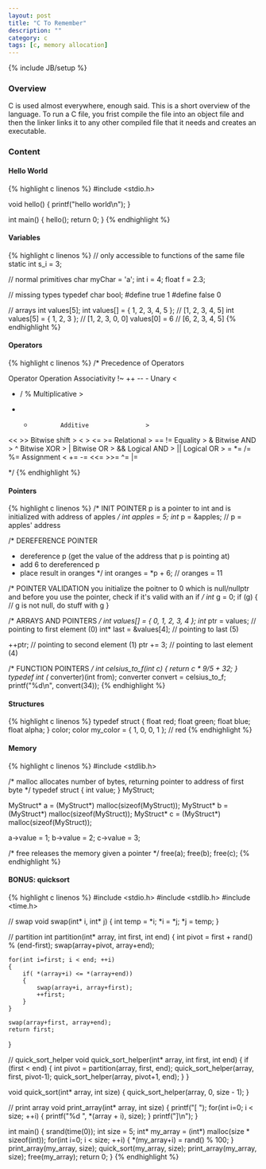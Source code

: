 ```yaml
---
layout: post
title: "C To Remember"
description: ""
category: c
tags: [c, memory allocation]
---
```

{% include JB/setup %}

<!-- Overview -->
<h3>Overview</h3>

C is used almost everywhere, enough said. This is a short overview of the language. To run a C file, you frist compile the file into an object file and then the linker links it to any other compiled file that it needs and creates an executable.

<!-- Content -->
<h3>Content</h3>

<!-- -->
<h4></h4>


<!-- Hello World -->
<h4>Hello World</h4>

<!-- Code _______________________________________-->
{% highlight c linenos %}
#include <stdio.h>

void hello()
{
    printf("hello world\n");
}

int main()
{
    hello();
    return 0;
}
{% endhighlight %}
<!-- /Code ^^^^^^^^^^^^^^^^^^^^^^^^^^^^^^^^^^^^^^-->


<!-- Variables -->
<h4>Variables</h4>

<!-- Code _______________________________________-->
{% highlight c linenos %}
// only accessible to functions of the same file
static int s_i = 3;

// normal primitives
char myChar = 'a';
int i = 4;
float f = 2.3;

// missing types
typedef char bool;
#define true 1
#define false 0

// arrays
int values[5];
int values[] = { 1, 2, 3, 4, 5 };   // [1, 2, 3, 4, 5]
int values[5] = { 1, 2, 3 };        // [1, 2, 3, 0, 0]
values[0] = 6                       // [6, 2, 3, 4, 5]
{% endhighlight %}
<!-- /Code ^^^^^^^^^^^^^^^^^^^^^^^^^^^^^^^^^^^^^^-->


<!-- Operators -->
<h4>Operators</h4>

<!-- Code _______________________________________-->
{% highlight c linenos %}
/* Precedence of Operators

Operator        Operation           Associativity
!~ ++ -- -      Unary                       <
* / %           Multiplicative          >
+ -             Additive                >
<< >>           Bitwise shift           >
< > <= >=       Relational              >
== !=           Equality                >
&               Bitwise AND             >
^               Bitwise XOR             >
|               Bitwise OR              >
&&              Logical AND             >
||              Logical OR              >
= *= /= %=      Assignment                  <
+= -= <<= >>=
^= |=       

*/
{% endhighlight %}
<!-- /Code ^^^^^^^^^^^^^^^^^^^^^^^^^^^^^^^^^^^^^^-->


<!-- Pointers -->
<h4>Pointers</h4>

<!-- Code _______________________________________-->
{% highlight c linenos %}
/* INIT POINTER
p is a pointer to int and is initialized with address of apples
*/
int apples = 5;
int* p = &apples;       // p = apples' address

/* DEREFERENCE POINTER
- dereference p (get the value of the address that p is pointing at)
- add 6 to dereferenced p
- place result in oranges
*/
int oranges = *p + 6;   // oranges = 11

/* POINTER VALIDATION
you initialize the poitner to 0
which is null/nullptr and before you use
the pointer, check if it's valid with an if
*/
int* g = 0;
if (g)
{
    // g is not null, do stuff with g
}

/* ARRAYS AND POINTERS
*/
int values[] = { 0, 1, 2, 3, 4 };
int* ptr = values;          // pointing to first element (0)
int* last = &values[4];     // pointing to last (5)

++ptr;                      // pointing to second element (1)
ptr += 3;                   // pointing to last element (4)


/* FUNCTION POINTERS
*/
int celsius_to_f(int c)
{
    return c * 9/5 + 32;
}
typedef int (* converter)(int from);
converter convert = celsius_to_f;
printf("%d\n", convert(34));
{% endhighlight %}
<!-- /Code ^^^^^^^^^^^^^^^^^^^^^^^^^^^^^^^^^^^^^^-->


<!-- Structures -->
<h4>Structures</h4>

<!-- Code _______________________________________-->
{% highlight c linenos %}
typedef struct
{
    float red;
    float green;
    float blue;
    float alpha;
} color;
color my_color = { 1, 0, 0, 1 }; // red
{% endhighlight %}
<!-- /Code ^^^^^^^^^^^^^^^^^^^^^^^^^^^^^^^^^^^^^^-->


<!-- Memory -->
<h4>Memory</h4>

<!-- Code _______________________________________-->
{% highlight c linenos %}
#include <stdlib.h>

/* malloc
allocates number of bytes,
returning pointer to address of first byte
*/
typedef struct {
    int value;
} MyStruct;

MyStruct* a = (MyStruct*) malloc(sizeof(MyStruct));
MyStruct* b = (MyStruct*) malloc(sizeof(MyStruct));
MyStruct* c = (MyStruct*) malloc(sizeof(MyStruct));

a->value = 1;
b->value = 2;
c->value = 3;

/* free
releases the memory given a pointer
*/
free(a);
free(b);
free(c);
{% endhighlight %}
<!-- /Code ^^^^^^^^^^^^^^^^^^^^^^^^^^^^^^^^^^^^^^-->


<!-- BONUS -->
<h4>BONUS: quicksort</h4>

<!-- Code _______________________________________-->
{% highlight c linenos %}
#include <stdio.h>
#include <stdlib.h>
#include <time.h>

// swap
void swap(int* i, int* j)
{
	int temp = *i;
	*i = *j;
	*j = temp;
}

// partition
int partition(int* array, int first, int end)
{
	int pivot = first + rand() % (end-first);
	swap(array+pivot, array+end);

	for(int i=first; i < end; ++i)
	{
		if( *(array+i) <= *(array+end))
		{
			swap(array+i, array+first);
			++first;
		}
	}

	swap(array+first, array+end);
	return first;
}

// quick_sort_helper
void quick_sort_helper(int* array, int first, int end)
{
	if (first < end)
	{
		int pivot = partition(array, first, end);
		quick_sort_helper(array, first, pivot-1);
		quick_sort_helper(array, pivot+1, end);
	}
}

void quick_sort(int* array, int size)
{
	quick_sort_helper(array, 0, size - 1);
}

// print array
void print_array(int* array, int size)
{
	printf("[ ");
	for(int i=0; i < size; ++i)
	{
		printf("%d ", *(array + i), size);
	}
	printf("]\n");
}


int main()
{
	srand(time(0));
	int size = 5;
	int* my_array = (int*) malloc(size * sizeof(int));
	for(int i=0; i < size; ++i)
	{
		*(my_array+i) = rand() % 100;
	}
	print_array(my_array, size);
	quick_sort(my_array, size);
	print_array(my_array, size);
	free(my_array);
	return 0;
}
{% endhighlight %}
<!-- /Code ^^^^^^^^^^^^^^^^^^^^^^^^^^^^^^^^^^^^^^-->

